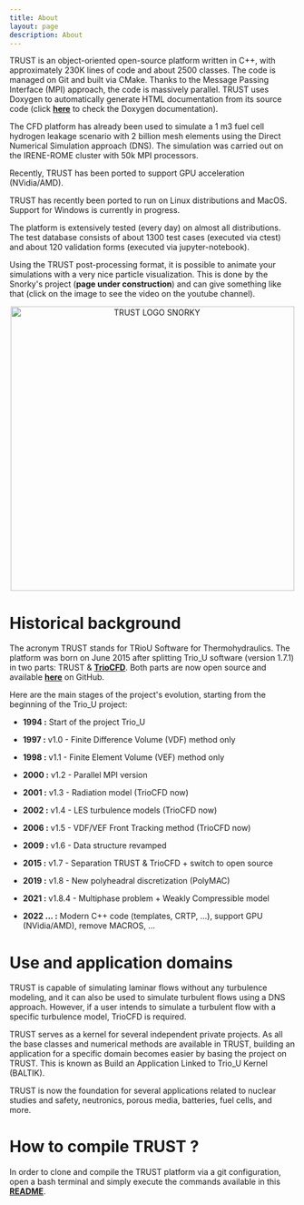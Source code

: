 ```yaml
---
title: About
layout: page
description: About
---
```


TRUST is an object-oriented open-source platform written in C++, with approximately 230K lines of code and about 2500 classes. The code is managed on Git and built via CMake. Thanks to the Message Passing Interface (MPI) approach, the code is massively parallel. TRUST uses Doxygen to automatically generate HTML documentation from its source code (click **[here](https://cea-trust-platform.github.io/TRUST_Doxygen.github.io/html/index.html)** to check the Doxygen documentation). 

The CFD platform has already been used to simulate a 1 m3 fuel cell hydrogen leakage scenario with 2 billion mesh elements using the Direct Numerical Simulation approach (DNS). The simulation was carried out on the IRENE-ROME cluster with 50k MPI processors.

Recently, TRUST has been ported to support GPU acceleration (NVidia/AMD).

TRUST has recently been ported to run on Linux distributions and MacOS. Support for Windows is currently in progress.

The platform is extensively tested (every day) on almost all distributions. The test database consists of about 1300 test cases (executed via ctest) and about 120 validation forms (executed via jupyter-notebook).

Using the TRUST post-processing format, it is possible to animate your simulations with a very nice particle visualization. This is done by the Snorky's project (**page under construction**) and can give something like that (click on the image to see the video on the youtube channel).

<div align="center">
  <a href="https://youtu.be/79mzSkn6yJk"><img src="https://github.com/cea-trust-platform/cea-trust-platform.github.io/blob/master/images/logo/logo-snorky.png?raw=true" alt="TRUST LOGO SNORKY" width="500px"></a>
</div>

# Historical background

The acronym TRUST stands for TRioU Software for Thermohydraulics. The platform was born on June 2015 after splitting Trio_U software (version 1.7.1) in two parts: TRUST & **[TrioCFD](https://triocfd.cea.fr/)**. Both parts are now open source and available **[here](https://github.com/cea-trust-platform)** on GitHub. 

Here are the main stages of the project's evolution, starting from the beginning of the Trio_U project:

- **1994 :** Start of the project Trio_U

- **1997 :** v1.0 - Finite Difference Volume (VDF) method only

- **1998 :** v1.1 - Finite Element Volume (VEF) method only

- **2000 :** v1.2 - Parallel MPI version

- **2001 :** v1.3 - Radiation model (TrioCFD now)

- **2002 :** v1.4 - LES turbulence models (TrioCFD now)

- **2006 :** v1.5 - VDF/VEF Front Tracking method (TrioCFD now)
 
- **2009 :** v1.6 - Data structure revamped

- **2015 :** v1.7 - Separation TRUST & TrioCFD + switch to open source

- **2019 :** v1.8 - New polyheadral discretization (PolyMAC)

- **2021 :** v1.8.4 - Multiphase problem + Weakly Compressible model

- **2022 ... :** Modern C++ code (templates, CRTP, ...), support GPU (NVidia/AMD), remove MACROS, ...

# Use and application domains

TRUST is capable of simulating laminar flows without any turbulence modeling, and it can also be used to simulate turbulent flows using a DNS approach. However, if a user intends to simulate a turbulent flow with a specific turbulence model, TrioCFD is required.

TRUST serves as a kernel for several independent private projects. As all the base classes and numerical methods are available in TRUST, building an application for a specific domain becomes easier by basing the project on TRUST. This is known as Build an Application Linked to Trio_U Kernel (BALTIK).

TRUST is now the foundation for several applications related to nuclear studies and safety, neutronics, porous media, batteries, fuel cells, and more.

# How to compile TRUST ?

In order to clone and compile the TRUST platform via a git configuration, open a bash terminal and simply execute the commands available in this **[README](https://github.com/cea-trust-platform/trust-code#readme)**.
